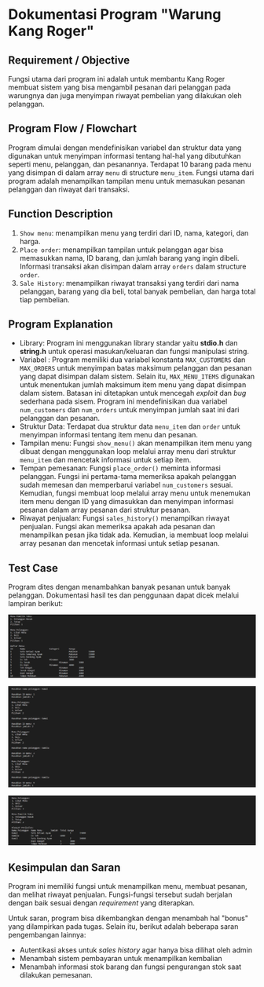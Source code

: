 # Dokumentasi Program "Warung Kang Roger"

## Requirement / Objective

Fungsi utama dari program ini adalah untuk membantu Kang Roger membuat sistem yang bisa mengambil pesanan dari pelanggan pada warungnya dan juga menyimpan riwayat pembelian yang dilakukan oleh pelanggan.

## Program Flow / Flowchart
Program dimulai dengan mendefinisikan variabel dan struktur data yang digunakan untuk menyimpan informasi tentang hal-hal yang dibutuhkan seperti menu, pelanggan, dan pesanannya. Terdapat 10 barang pada menu yang disimpan di dalam array `menu` di structure `menu_item`. Fungsi utama dari program adalah menampilkan tampilan menu untuk memasukan pesanan pelanggan dan riwayat dari transaksi.

## Function Description
1. `Show menu`: menampilkan menu yang terdiri dari ID, nama, kategori, dan harga.
2. `Place order`: menampilkan tampilan untuk pelanggan agar bisa memasukkan nama, ID barang, dan jumlah barang yang ingin dibeli. Informasi transaksi akan disimpan dalam array `orders` dalam structure `order`.
3. `Sale History`: menampilkan riwayat transaksi yang terdiri dari nama pelanggan, barang yang dia beli, total banyak pembelian, dan harga total tiap pembelian.

## Program Explanation
- Library: Program ini menggunakan library standar yaitu **stdio.h** dan **string.h** untuk operasi masukan/keluaran dan fungsi manipulasi string.
- Variabel : Program memiliki dua variabel konstanta `MAX_CUSTOMERS` dan `MAX_ORDERS` untuk menyimpan batas maksimum pelanggan dan pesanan yang dapat disimpan dalam sistem. Selain itu, `MAX_MENU_ITEMS` digunakan untuk menentukan jumlah maksimum item menu yang dapat disimpan dalam sistem. Batasan ini ditetapkan untuk mencegah *exploit* dan *bug* sederhana pada sisem. Program ini mendefinisikan dua variabel `num_customers` dan `num_orders` untuk menyimpan jumlah saat ini dari pelanggan dan pesanan.
- Struktur Data: Terdapat dua struktur data `menu_item` dan `order` untuk menyimpan informasi tentang item menu dan pesanan.
- Tampilan menu: Fungsi `show_menu()` akan menampilkan item menu yang dibuat dengan menggunakan loop melalui array menu dari struktur `menu_item` dan mencetak informasi untuk setiap item.
- Tempan pemesanan: Fungsi `place_order()` meminta informasi pelanggan. Fungsi ini pertama-tama memeriksa apakah pelanggan sudah memesan dan memperbarui variabel `num_customers` sesuai. Kemudian, fungsi membuat loop melalui array menu untuk menemukan item menu dengan ID yang dimasukkan dan menyimpan informasi pesanan dalam array pesanan dari struktur pesanan.
- Riwayat penjualan: Fungsi `sales_history()` menampilkan riwayat penjualan. Fungsi akan memeriksa apakah ada pesanan dan menampilkan pesan jika tidak ada. Kemudian, ia membuat loop melalui array pesanan dan mencetak informasi untuk setiap pesanan.

## Test Case
Program dites dengan menambahkan banyak pesanan untuk banyak pelanggan. Dokumentasi hasil tes dan penggunaan dapat dicek melalui lampiran berikut:

![menu utama](doc\menu.png)

![Proses Pemasukan Data Transaksi oleh Pelanggan](doc\customer_input.png)

![Riwayat Transaksi](doc\history.png)

## Kesimpulan dan Saran
Program ini memiliki fungsi untuk menampilkan menu, membuat pesanan, dan melihat riwayat penjualan. Fungsi-fungsi tersebut sudah berjalan dengan baik sesuai dengan *requirement* yang diterapkan.

Untuk saran, program bisa dikembangkan dengan menambah hal "bonus" yang dilampirkan pada tugas. Selain itu, berikut adalah beberapa saran pengembangan lainnya:
- Autentikasi akses untuk *sales history* agar hanya bisa dilihat oleh admin
- Menambah sistem pembayaran untuk menampilkan kembalian
- Menambah informasi stok barang dan fungsi pengurangan stok saat dilakukan pemesanan.